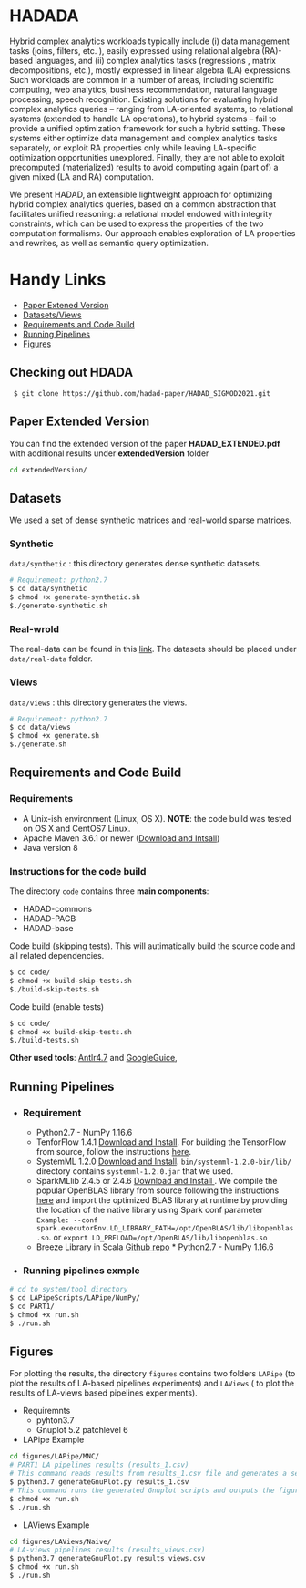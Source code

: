 # HADADA
<meta name="robots" content="noindex">
Hybrid complex analytics workloads typically include (i) data management tasks (joins, filters, etc. ), easily expressed using relational algebra (RA)-based languages, and (ii) complex analytics tasks (regressions , matrix decompositions, etc.), mostly expressed in linear algebra (LA) expressions. Such workloads are common in a number of areas, including scientific computing, web analytics, business recommendation, natural language processing, speech recognition. Existing solutions for evaluating hybrid complex analytics queries – ranging from LA-oriented systems, to relational systems (extended to handle LA operations), to hybrid systems – fail to provide a unified optimization framework for such a hybrid setting. These systems either optimize data management and complex analytics tasks separately, or exploit RA properties only while leaving LA-specific
 optimization opportunities unexplored. Finally, they are not able to exploit precomputed (materialized) results to avoid computing again (part of) a given mixed (LA and RA) computation.

We present HADAD, an extensible lightweight approach for optimizing hybrid complex analytics queries, based on a common abstraction that facilitates unified reasoning: a relational model endowed with integrity constraints, which can be used to express the properties of the two computation formalisms. Our approach enables exploration of LA properties and rewrites, as well as semantic query optimization. 

# Handy Links
* [Paper Extened Version ](#paper-extended-version)
* [Datasets/Views](#datasets)
* [Requirements and Code Build](#requirements-and-code-build)
* [Running Pipelines](#running-pipelines)
* [Figures](#figures)

## Checking out HDADA
```
 $ git clone https://github.com/hadad-paper/HADAD_SIGMOD2021.git
```
## Paper Extended Version
You can find  the extended version of the paper **HADAD_EXTENDED.pdf**  with additional results under **extendedVersion** folder 
```bash
cd extendedVersion/
```
## Datasets 
We used a set of dense synthetic matrices and real-world sparse matrices. 

### Synthetic
```data/synthetic```  : this directory generates dense synthetic datasets. 
```bash
# Requirement: python2.7
$ cd data/synthetic 
$ chmod +x generate-synthetic.sh 
$./generate-synthetic.sh 
```
### Real-wrold
The real-data can be found in this [link](https://drive.google.com/drive/folders/1imC5lMV8hA7csua91nj0efW19lK2GN9p?usp=sharing).
The datasets should be placed under ``data/real-data`` folder.

### Views
```data/views``` : this directory generates the views. 
```bash
# Requirement: python2.7 
$ cd data/views
$ chmod +x generate.sh
$./generate.sh
```
##  Requirements and Code Build

###  Requirements
* A Unix-ish environment (Linux, OS X). **NOTE**: the code build was tested on OS X and CentOS7 Linux.
* Apache Maven 3.6.1 or newer ([Download and Intsall](https://maven.apache.org/))
* Java version 8
### Instructions for the code build 
The directory ``code`` contains three **main components**:
* HADAD-commons
* HADAD-PACB
* HADAD-base

Code build (skipping tests). This will autimatically build the source code and all related dependencies.   
```bash
$ cd code/
$ chmod +x build-skip-tests.sh 
$./build-skip-tests.sh 
```
Code build (enable tests)
```bash
$ cd code/
$ chmod +x build-skip-tests.sh 
$./build-tests.sh 
```
**Other used tools**: [Antlr4.7](https://www.antlr.org/)  and  [GoogleGuice](https://github.com/google/guice), 
##  Running Pipelines
* ###  Requirement
	* Python2.7 - NumPy 1.16.6
	* TenforFlow 1.4.1 [Download and Install](https://www.tensorflow.org/install). For building the TensorFlow from source, follow the instructions [here](https://www.tensorflow.org/install/source).
	* SystemML 1.2.0 [Download and Install](http://www.apache.org/dyn/closer.lua/systemml/1.2.0/systemml-1.2.0-bin.tgz).  ``bin/systemml-1.2.0-bin/lib/`` directory contains ``systemml-1.2.0.jar``  that we used.
	* SparkMLlib 2.4.5 or 2.4.6 [Download and Install ](https://spark.apache.org/downloads.html). We compile the popular OpenBLAS library from source following the instructions [here](http://systemds.apache.org/docs/1.2.0/native-backend) and import  the optimized BLAS library at runtime by providing the location of the native library using Spark conf parameter ``Example: --conf spark.executorEnv.LD_LIBRARY_PATH=/opt/OpenBLAS/lib/libopenblas.so``. or ``export LD_PRELOAD=/opt/OpenBLAS/lib/libopenblas.so``
	* Breeze Library in Scala [Github repo](https://github.com/scalanlp/breeze)	* Python2.7 - NumPy 1.16.6
* ### Running pipelines exmple
```bash
# cd to system/tool directory
$ cd LAPipeScripts/LAPipe/NumPy/
$ cd PART1/
$ chmod +x run.sh
$ ./run.sh 
```
##  Figures 
For plotting the results,  the directory ``figures`` contains two folders ``LAPipe`` (to plot the results of LA-based pipelines experiments)  and ``LAViews`` ( to plot the results of LA-views based pipelines experiments). 
*  Requiremnts 
	* pyhton3.7 
	* Gnuplot  5.2 patchlevel 6
* LAPipe Example 
 ```bash
 cd figures/LAPipe/MNC/
 # PART1 LA pipelines results (results_1.csv)
 # This command reads results from results_1.csv file and generates a set of Gnuplot scripts.
 $ python3.7 generateGnuPlot.py results_1.csv 
 # This command runs the generated Gnuplot scripts and outputs the figures under /figures folder.
 $ chmod +x run.sh
 $ ./run.sh
 ```
 
* LAViews Example 
 ```bash
 cd figures/LAViews/Naive/
 # LA-views pipelines results (results_views.csv)
 $ python3.7 generateGnuPlot.py results_views.csv 
 $ chmod +x run.sh
 $ ./run.sh
 ```

